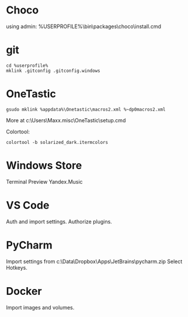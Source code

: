 

# Choco

using admin:
%USERPROFILE%\bin\packages\choco\install.cmd

# git

```console
cd %userprofile%
mklink .gitconfig .gitconfig.windows
```

# OneTastic

```
gsudo mklink %appdata%\Onetastic\macros2.xml %~dp0macros2.xml
```
More at c:\Users\Maxx\.misc\OneTastic\setup.cmd


Colortool:
```console
colortool -b solarized_dark.itermcolors
```

# Windows Store

Terminal Preview
Yandex.Music

# VS Code

Auth and import settings.
Authorize plugins.

# PyCharm

Import settings from c:\Data\Dropbox\Apps\JetBrains\pycharm.zip
Select Hotkeys.

# Docker

Import images and volumes.
